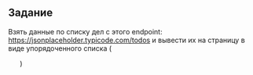 ## Задание

Взять данные по списку дел с этого endpoint: https://jsonplaceholder.typicode.com/todos
и вывести их на страницу в виде упорядоченного списка (<ol>)
